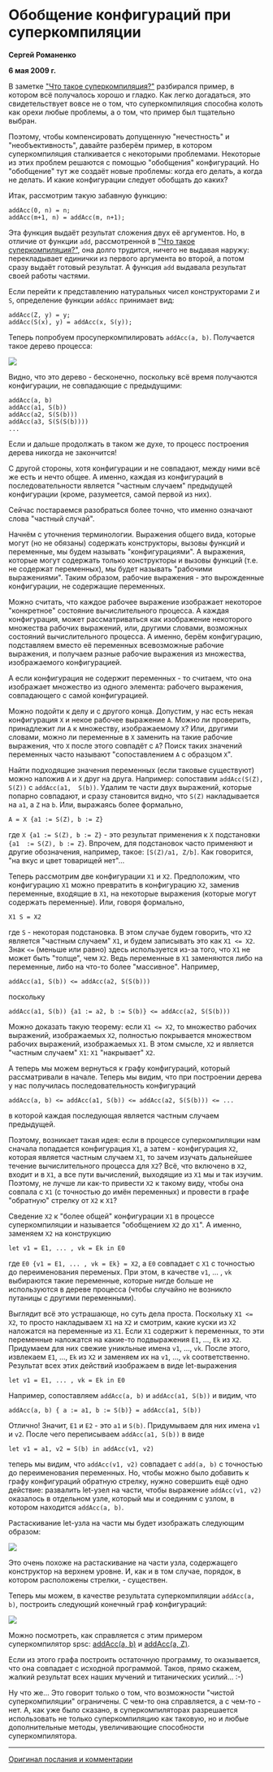 # Обобщение конфигураций при суперкомпиляции

**Сергей Романенко**

**6 мая 2009 г.**

В заметке ["Что такое суперкомпиляция?"][wiscp] разбирался пример,
в котором всё получалось хорошо и гладко. Как легко
догадаться, это свидетельствует вовсе не о том, что суперкомпиляция
способна колоть как орехи любые проблемы, а о том, что пример был
тщательно выбран.

Поэтому, чтобы компенсировать допущенную "нечестность" и
"необъективность", давайте разберём пример, в котором суперкомпиляция
сталкивается с некоторыми проблемами. Некоторые из этих проблем решаются
с помощью "обобщения" конфигураций. Но "обобщение" тут же создаёт новые
проблемы: когда его делать, а когда не делать. И какие конфигурации
следует обобщать до каких?

Итак, рассмотрим такую забавную функцию:

    addAcc(0, n) = n;
    addAcc(m+1, n) = addAcc(m, n+1);

Эта функция выдаёт результат сложения двух её аргументов. Но, в отличие
от функции `add`, рассмотренной в ["Что такое суперкомпиляция?"][wiscp],
она долго трудится, ничего не выдавая наружу: перекладывает единички из
первого аргумента во второй, а потом сразу выдаёт готовый результат. А
функция `add` выдавала результат своей работы частями.

Если перейти к представлению натуральных чисел конструкторами `Z` и `S`, 
определение функции `addAcc` принимает вид:

    addAcc(Z, y) = y;
    addAcc(S(x), y) = addAcc(x, S(y));

Теперь попробуем просуперкомпилировать `addAcc(a, b)`. Получается такое
дерево процесса:

![](images/gener1.svg)

Видно, что это дерево - бесконечно, поскольку всё время получаются
конфигурации, не совпадающие с предыдущими:

    addAcc(a, b)
    addAcc(a1, S(b))
    addAcc(a2, S(S(b)))
    addAcc(a3, S(S(S(b))))
    ...

Если и дальше продолжать в таком же духе, то процесс построения дерева
никогда не закончится!

С другой стороны, хотя конфигурации и не совпадают, между ними всё же
есть и нечто общее. А именно, каждая из конфигураций в
последовательности является "частным случаем" предыдущей конфигурации
(кроме, разумеется, самой первой из них).

Сейчас постараемся разобраться более точно, что именно означают слова
"частный случай".

Начнём с уточнения терминологии. Выражения общего вида, которые могут
(но не обязаны) содержать конструкторы, вызовы функций и переменные, мы
будем называть "конфигурациями". А выражения, которые могут содержать
только конструкторы и вызовы функций (т.е. не содержат переменных), мы
будет называть "рабочими выражениями". Таким образом, рабочие выражения - это 
вырожденные конфигурации, не содержащие переменных.

Можно считать, что каждое рабочее выражение изображает некоторое
"конкретное" состояние вычислительного процесса. А каждая конфигурация,
может рассматриваться как изображение некоторого множества рабочих
выражений, или, другими словами, возможных состояний вычислительного
процесса. А именно, берём конфигурацию, подставляем вместо её переменных
всевозможные рабочие выражения, и получаем разные рабочие выражения из
множества, изображаемого конфигурацией.

А если конфигурация не содержит переменных - то считаем, что она
изображает множество из одного элемента: рабочего выражения,
совпадающего с самой конфигурацией.

Можно подойти к делу и с другого конца. Допустим, у нас есть некая конфигурация 
`X` и некое рабочее выражение `A`. Можно ли проверить, принадлежит ли `A` к 
множеству, изображаемому `X`? Или, другими словами, можно ли переменные в `X` 
заменить на такие рабочие выражения, что `X` после этого совпадёт с `A`? Поиск 
таких значений переменных часто называют "сопоставлением `A` с образцом `X`".

Найти подходящие значения переменных (если таковые существуют) можно наложив `A` 
и `X` друг на друга. Например: сопоставим `addAcc(S(Z), S(Z))` с `addAcc(a1, 
S(b))`. Удалим те части двух выражений, которые попарно совпадают, и сразу 
становится видно, что `S(Z)` накладывается на `a1`, а `Z` на `b`. Или, выражаясь 
более формально,

    A = X {a1 := S(Z), b := Z}

где `X {a1 := S(Z), b := Z}` - это результат применения к `X` подстановки `{a1 
:= S(Z), b := Z}`. Впрочем, для подстановок часто применяют и другие 
обозначения, например, такое: `[S(Z)/a1, Z/b]`. Как
говорится, "на вкус и цвет товарищей нет"...

Теперь рассмотрим две конфигурации `X1` и `X2`. Предположим, что конфигурацию 
`X1` можно превратить в конфигурацию `X2`, заменив переменные, входящие в `X1`, 
на некоторые выражения (которые могут содержать переменные). Или, говоря 
формально,

    X1 S = X2

где `S` - некоторая подстановка. В этом случае будем говорить, что `X2` является 
"частным случаем" `X1`, и будем записывать это как `X1 <= X2`. Знак `<=` (меньше 
или равно) здесь используется из-за того, что `X1` не может быть "толще", чем 
`X2`. Ведь переменные в `X1` заменяются либо на переменные, либо на что-то более 
"массивное". Например,

    addAcc(a1, S(b)) <= addAcc(a2, S(S(b)))

поскольку

    addAcc(a1, S(b)) {a1 := a2, b := S(b)} <= addAcc(a2, S(S(b)))

Можно доказать такую теорему: если `X1 <= X2`, то множество рабочих выражений, 
изображаемых `X2`, полностью покрывается множеством рабочих выражений, 
изображаемых `X1`. В этом смысле, `X2` и является "частным случаем" `X1`: `X1` 
"накрывает" `X2`.

А теперь мы можем вернуться к графу конфигураций, который рассматривали
в начале. Теперь мы видим, что при построении дерева у нас получилась
последовательность конфигураций

    addAcc(a, b) <= addAcc(a1, S(b)) <= addAcc(a2, S(S(b))) <= ...

в которой каждая последующая является частным случаем предыдущей.

Поэтому, возникает такая идея: если в процессе суперкомпиляции нам сначала 
попадается конфигурация `X1`, а затем - конфигурация `X2`, которая является 
частным случаем `X1`, то зачем изучать дальнейшее течение вычислительного 
процесса для `X2`? Всё, что включено в `X2`, входит и в `X1`, а все пути 
вычислений, выходящие из `X1` мы и так изучим. Поэтому, не лучше ли как-то 
привести `X2` к такому виду, чтобы она совпала с `X1` (c точностью до имён 
переменных) и провести в графе "обратную" стрелку от `X2` к `X1`?

Сведение `X2` к "более общей" конфигурации `X1` в процессе суперкомпиляции и 
называется "обобщением `X2` до `X1`". А именно, заменяем `X2` на конструкцию

    let v1 = E1, ... , vk = Ek in E0

где `E0 {v1 = E1, ... , vk = Ek} = X2`, а `E0` совпадает с `X1` с точностью до 
переименования переменых. При этом, в качестве `v1`, ... , `vk` выбираются такие 
переменные, которые нигде больше не используются в дереве процесса (чтобы 
случайно не возникло путаницы с другими переменными).

Выглядит всё это устрашающе, но суть дела проста. Поскольку `X1 <= X2`, то 
просто накладываем `X1` на `X2` и смотрим, какие куски из `X2` наложатся на 
переменные из `X1`. Если `X1` содержит `k` переменных, то эти переменные 
наложатся на какие-то подвыражения `E1`, ..., `Ek` из `X2`. Придумаем для них 
свежие уникльные имена `v1`, ..., `vk`. После этого, извлекаем `E1`, ..., `Ek` 
из `X2` и заменяем их на `v1`, ..., `vk` соответственно. Результат всех этих 
действий изображаем в виде let-выражения

    let v1 = E1, ... , vk = Ek in E0

Например, сопоставляем `addAcc(a, b)` и `addAcc(a1, S(b))` и видим, что

    addAcc(a, b) { a := a1, b := S(b)} = addAcc(a1, S(b))

Отлично! Значит, `E1` и `E2` - это `a1` и `S(b)`. Придумываем для них имена `v1` 
и `v2`. После чего переписываем `addAcc(a1, S(b))` в виде

    let v1 = a1, v2 = S(b) in addAcc(v1, v2)

теперь мы видим, что `addAcc(v1, v2)` совпадает с `add(a, b)` с точностью до 
переименования переменных. Но, чтобы можно было добавить к графу конфигураций 
обратную стрелку, нужно совершить ещё одно действие: развалить let-узел на 
части, чтобы выражение `addAcc(v1, v2)` оказалось в отдельном узле, который мы и 
соединим с узлом, в котором находится `addAcc(a, b)`.

Растаскивание let-узла на части мы будет изображать следующим образом:

![](images/gener2.svg)

Это очень похоже на растаскивание на части узла, содержащего конструктор
на верхнем уровне. И, как и в том случае, порядок, в котором расположены
стрелки, - существен.

Теперь мы можем, в качестве результата суперкомпиляции `addAcc(a, b)`, построить 
следующий конечный граф конфигураций:

![](images/gener3.svg)

Можно посмотреть, как справляется с этим примером суперкомпилятор spsc:
[addAcc(a, b)][] и [addAcc(a, Z)][].

Если из этого графа построить остаточную программу, то оказывается, что
она совпадает с исходной программой. Таков, прямо скажем, жалкий
результат всех наших мучений и титанических усилий... :-)

Ну что же... Это говорит только о том, что возможности "чистой
суперкомпиляции" ограничены. С чем-то она справляется, а с чем-то - нет.
А, как уже было сказано, в суперкомпиляторах разрешается использовать не
только суперкомпиляцию как таковую, но и любые дополнительные методы,
увеличивающие способности суперкомпилятора.

---

[Оригинал послания и комментарии](http://metacomputation-ru.blogspot.com/2009/05/meta-ru-generalization.html)

[wiscp]: 01-what-is-scp.md

[addAcc(a, b)]: http://spsc.appspot.com/view?key=agpzfnNwc2MtaHJkcjQLEgZBdXRob3IiGnNlcmdlaS5yb21hbmVua29AZ21haWwuY29tDAsSB1Byb2dyYW0YgRkM

[addAcc(a, Z)]: http://spsc.appspot.com/view?key=agpzfnNwc2MtaHJkcjQLEgZBdXRob3IiGnNlcmdlaS5yb21hbmVua29AZ21haWwuY29tDAsSB1Byb2dyYW0YmxEM
